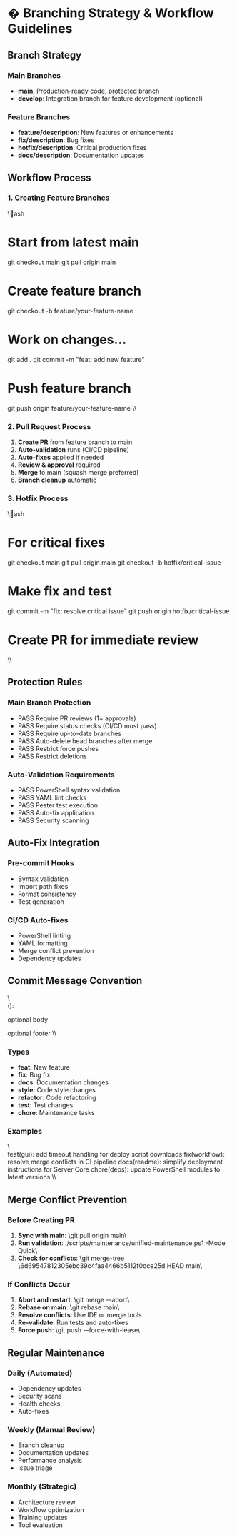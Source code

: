 # � Branching Strategy & Workflow Guidelines

## Branch Strategy

### Main Branches
- **main**: Production-ready code, protected branch
- **develop**: Integration branch for feature development (optional)

### Feature Branches
- **feature/description**: New features or enhancements
- **fix/description**: Bug fixes
- **hotfix/description**: Critical production fixes
- **docs/description**: Documentation updates

## Workflow Process

### 1. Creating Feature Branches
\\\ash
# Start from latest main
git checkout main
git pull origin main

# Create feature branch
git checkout -b feature/your-feature-name

# Work on changes...
git add .
git commit -m "feat: add new feature"

# Push feature branch
git push origin feature/your-feature-name
\\\

### 2. Pull Request Process
1. **Create PR** from feature branch to main
2. **Auto-validation** runs (CI/CD pipeline)
3. **Auto-fixes** applied if needed
4. **Review & approval** required
5. **Merge** to main (squash merge preferred)
6. **Branch cleanup** automatic

### 3. Hotfix Process
\\\ash
# For critical fixes
git checkout main
git pull origin main
git checkout -b hotfix/critical-issue

# Make fix and test
git commit -m "fix: resolve critical issue"
git push origin hotfix/critical-issue

# Create PR for immediate review
\\\

## Protection Rules

### Main Branch Protection
- PASS Require PR reviews (1+ approvals)
- PASS Require status checks (CI/CD must pass)
- PASS Require up-to-date branches
- PASS Auto-delete head branches after merge
- PASS Restrict force pushes
- PASS Restrict deletions

### Auto-Validation Requirements
- PASS PowerShell syntax validation
- PASS YAML lint checks
- PASS Pester test execution
- PASS Auto-fix application
- PASS Security scanning

## Auto-Fix Integration

### Pre-commit Hooks
- Syntax validation
- Import path fixes
- Format consistency
- Test generation

### CI/CD Auto-fixes
- PowerShell linting
- YAML formatting
- Merge conflict prevention
- Dependency updates

## Commit Message Convention

\\\
<type>(<scope>): <description>

optional body

optional footer
\\\

### Types
- **feat**: New feature
- **fix**: Bug fix 
- **docs**: Documentation changes
- **style**: Code style changes
- **refactor**: Code refactoring
- **test**: Test changes
- **chore**: Maintenance tasks

### Examples
\\\
feat(gui): add timeout handling for deploy script downloads
fix(workflow): resolve merge conflicts in CI pipeline
docs(readme): simplify deployment instructions for Server Core
chore(deps): update PowerShell modules to latest versions
\\\

## Merge Conflict Prevention

### Before Creating PR
1. **Sync with main**: \git pull origin main\
2. **Run validation**: \./scripts/maintenance/unified-maintenance.ps1 -Mode Quick\
3. **Check for conflicts**: \git merge-tree \6d69547812305ebc39c4faa4466b5112f0dce25d HEAD main\

### If Conflicts Occur
1. **Abort and restart**: \git merge --abort\
2. **Rebase on main**: \git rebase main\
3. **Resolve conflicts**: Use IDE or merge tools
4. **Re-validate**: Run tests and auto-fixes
5. **Force push**: \git push --force-with-lease\

## Regular Maintenance

### Daily (Automated)
- Dependency updates
- Security scans
- Health checks
- Auto-fixes

### Weekly (Manual Review)
- Branch cleanup
- Documentation updates
- Performance analysis
- Issue triage

### Monthly (Strategic)
- Architecture review
- Workflow optimization
- Training updates
- Tool evaluation
